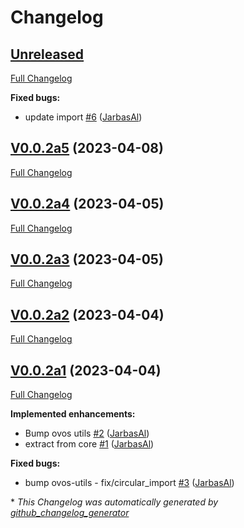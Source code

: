 # Changelog

## [Unreleased](https://github.com/OpenVoiceOS/ovos-messagebus/tree/HEAD)

[Full Changelog](https://github.com/OpenVoiceOS/ovos-messagebus/compare/V0.0.2a5...HEAD)

**Fixed bugs:**

- update import [\#6](https://github.com/OpenVoiceOS/ovos-messagebus/pull/6) ([JarbasAl](https://github.com/JarbasAl))

## [V0.0.2a5](https://github.com/OpenVoiceOS/ovos-messagebus/tree/V0.0.2a5) (2023-04-08)

[Full Changelog](https://github.com/OpenVoiceOS/ovos-messagebus/compare/V0.0.2a4...V0.0.2a5)

## [V0.0.2a4](https://github.com/OpenVoiceOS/ovos-messagebus/tree/V0.0.2a4) (2023-04-05)

[Full Changelog](https://github.com/OpenVoiceOS/ovos-messagebus/compare/V0.0.2a3...V0.0.2a4)

## [V0.0.2a3](https://github.com/OpenVoiceOS/ovos-messagebus/tree/V0.0.2a3) (2023-04-05)

[Full Changelog](https://github.com/OpenVoiceOS/ovos-messagebus/compare/V0.0.2a2...V0.0.2a3)

## [V0.0.2a2](https://github.com/OpenVoiceOS/ovos-messagebus/tree/V0.0.2a2) (2023-04-04)

[Full Changelog](https://github.com/OpenVoiceOS/ovos-messagebus/compare/V0.0.2a1...V0.0.2a2)

## [V0.0.2a1](https://github.com/OpenVoiceOS/ovos-messagebus/tree/V0.0.2a1) (2023-04-04)

[Full Changelog](https://github.com/OpenVoiceOS/ovos-messagebus/compare/1f1f7d2fd3dd304379f23274dff62b3151fc68a3...V0.0.2a1)

**Implemented enhancements:**

- Bump ovos utils [\#2](https://github.com/OpenVoiceOS/ovos-messagebus/pull/2) ([JarbasAl](https://github.com/JarbasAl))
- extract from core [\#1](https://github.com/OpenVoiceOS/ovos-messagebus/pull/1) ([JarbasAl](https://github.com/JarbasAl))

**Fixed bugs:**

- bump ovos-utils - fix/circular\_import [\#3](https://github.com/OpenVoiceOS/ovos-messagebus/pull/3) ([JarbasAl](https://github.com/JarbasAl))



\* *This Changelog was automatically generated by [github_changelog_generator](https://github.com/github-changelog-generator/github-changelog-generator)*
